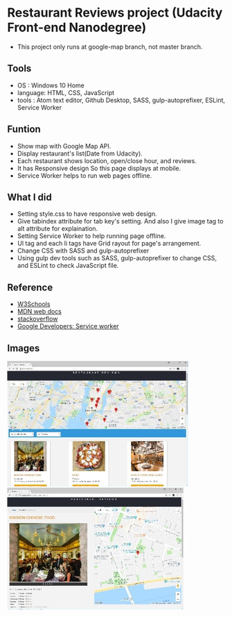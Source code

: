 # Restaurant Reviews project (Udacity Front-end Nanodegree)
- This project only runs at google-map branch, not master branch.
## Tools
- OS : Windows 10 Home
- language: HTML, CSS, JavaScript
- tools : Atom text editor, Github Desktop, SASS, gulp-autoprefixer, ESLint, Service Worker

## Funtion
- Show map with Google Map API.
- Display restaurant's list(Date from Udacity).
- Each restaurant shows location, open/close hour, and reviews.
- It has Responsive design So this page displays at mobile.
- Service Worker helps to run web pages offline.

## What I did
- Setting style.css to have responsive web design.
- Give tabindex attribute for tab key's setting. And also I give image tag to alt attribute for explaination.
- Setting Service Worker to help running page offline.
- Ul tag and each li tags have Grid rayout for page's arrangement.
- Change CSS with SASS and gulp-autoprefixer
- Using gulp dev tools such as SASS, gulp-autoprefixer to change CSS, and ESLint to check JavaScript file.


## Reference
- [W3Schools](https://www.w3schools.com/)
- [MDN web docs](https://developer.mozilla.org/ko/)
- [stackoverflow](https://stackoverflow.com/)
- [Google Developers: Service worker](https://developers.google.com/web/fundamentals/primers/service-workers/?hl=ko)

## Images
![res01](https://github.com/chinsanchung/frontend-restaurant-review/blob/master/images/res01.jpg)
![res02](https://github.com/chinsanchung/frontend-restaurant-review/blob/master/images/res02.jpg)
